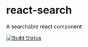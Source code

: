 # react-search
A searchable react component

[![Build Status](https://semaphoreci.com/api/v1/projects/6d885764-f64f-4b6f-b052-225d202dda22/497691/badge.svg)](https://semaphoreci.com/djforth/react-search)
